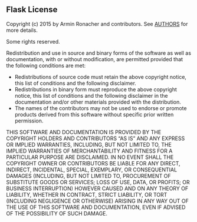 ## Flask License
Copyright (c) 2015 by Armin Ronacher and contributors. See [AUTHORS](http://flask.pocoo.org/docs/0.11/license/#authors) for more details.

Some rights reserved.

Redistribution and use in source and binary forms of the software as well as documentation, with or without modification, are permitted provided that the following conditions are met:

* Redistributions of source code must retain the above copyright notice, this list of conditions and the following disclaimer.
* Redistributions in binary form must reproduce the above copyright notice, this list of conditions and the following disclaimer in the documentation and/or other materials provided with the distribution.
* The names of the contributors may not be used to endorse or promote products derived from this software without specific prior written permission.

THIS SOFTWARE AND DOCUMENTATION IS PROVIDED BY THE COPYRIGHT HOLDERS AND CONTRIBUTORS “AS IS” AND ANY EXPRESS OR IMPLIED WARRANTIES, INCLUDING, BUT NOT LIMITED TO, THE IMPLIED WARRANTIES OF MERCHANTABILITY AND FITNESS FOR A PARTICULAR PURPOSE ARE DISCLAIMED. IN NO EVENT SHALL THE COPYRIGHT OWNER OR CONTRIBUTORS BE LIABLE FOR ANY DIRECT, INDIRECT, INCIDENTAL, SPECIAL, EXEMPLARY, OR CONSEQUENTIAL DAMAGES (INCLUDING, BUT NOT LIMITED TO, PROCUREMENT OF SUBSTITUTE GOODS OR SERVICES; LOSS OF USE, DATA, OR PROFITS; OR BUSINESS INTERRUPTION) HOWEVER CAUSED AND ON ANY THEORY OF LIABILITY, WHETHER IN CONTRACT, STRICT LIABILITY, OR TORT (INCLUDING NEGLIGENCE OR OTHERWISE) ARISING IN ANY WAY OUT OF THE USE OF THIS SOFTWARE AND DOCUMENTATION, EVEN IF ADVISED OF THE POSSIBILITY OF SUCH DAMAGE.
